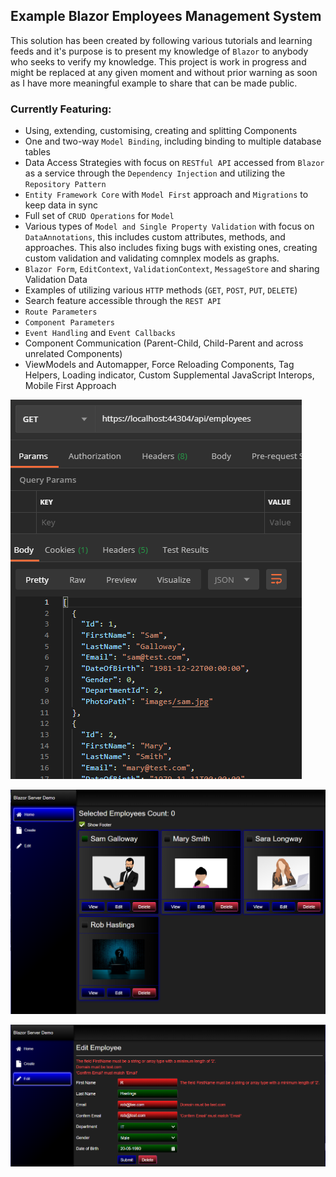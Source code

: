 ## Example Blazor Employees Management System

This solution has been created by following various tutorials and learning feeds and it's purpose is to present my knowledge of `Blazor` to anybody who seeks to verify my knowledge. This project is work in progress and might be replaced at any given moment and without prior warning as soon as I have more meaningful example to share that can be made public.
   
### Currently Featuring:

* Using, extending, customising, creating and splitting Components
* One and two-way `Model Binding`, including binding to multiple database tables
* Data Access Strategies with focus on `RESTful API` accessed from `Blazor` as a service through the `Dependency Injection` and utilizing the `Repository Pattern`
* `Entity Framework Core` with `Model First` approach and `Migrations` to keep data in sync
* Full set of `CRUD Operations` for `Model`
* Various types of `Model and Single Property Validation` with focus on `DataAnnotations`, this includes custom attributes, methods, and approaches. This also includes fixing bugs with existing ones, creating custom validation and validating comnplex models as graphs.
* `Blazor Form`, `EditContext`, `ValidationContext`, `MessageStore` and sharing Validation Data
* Examples of utilizing various `HTTP` methods (`GET`, `POST`, `PUT`, `DELETE`)
* Search feature accessible through the `REST API`
* `Route Parameters`
* `Component Parameters`
* `Event Handling` and `Event Callbacks`
* Component Communication (Parent-Child, Child-Parent and across unrelated Components)
* ViewModels and Automapper, Force Reloading Components, Tag Helpers, Loading indicator, Custom Supplemental JavaScript Interops, Mobile First Approach

![1](/Images/2020-05-24_181549.png?raw=true)

![2](/Images/2020-05-24_181137.png?raw=true)

![3](/Images/2020-05-24_181341.png?raw=true)








